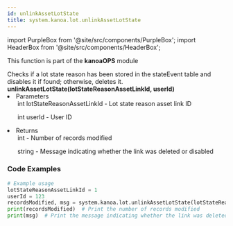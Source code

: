 ```yaml
---
id: unlinkAssetLotState
title: system.kanoa.lot.unlinkAssetLotState
---
```


import PurpleBox from '@site/src/components/PurpleBox';
import HeaderBox from '@site/src/components/HeaderBox';

<PurpleBox>This function is part of the <b>kanoaOPS</b> module</PurpleBox>

<HeaderBox header="Description">
  Checks if a lot state reason has been stored in the stateEvent table and disables it if found; otherwise, deletes it.
</HeaderBox>

<HeaderBox header="Syntax">
  <b>unlinkAssetLotState(lotStateReasonAssetLinkId, userId)</b>
    <li>Parameters <br />
      <ul>int lotStateReasonAssetLinkId - Lot state reason asset link ID</ul>
      <ul>int userId - User ID</ul>
    </li>
    <li>Returns <br />
      <ul>int - Number of records modified</ul>
      <ul>string - Message indicating whether the link was deleted or disabled</ul>
    </li>
</HeaderBox>

### Code Examples

```python
# Example usage
lotStateReasonAssetLinkId = 1
userId = 123
recordsModified, msg = system.kanoa.lot.unlinkAssetLotState(lotStateReasonAssetLinkId, userId)
print(recordsModified)  # Print the number of records modified
print(msg)  # Print the message indicating whether the link was deleted or disabled

